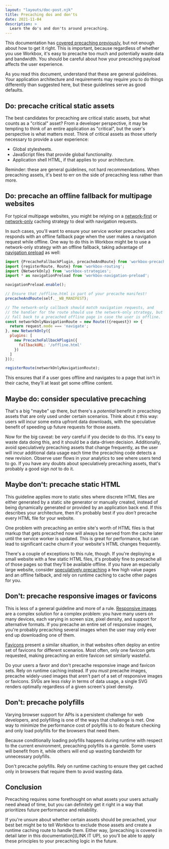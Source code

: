 ```yaml
---
layout: "layouts/doc-post.njk"
title: Precaching dos and don'ts
date: 2021-11-04
description: >
  Learn the do's and don'ts around precaching.
---
```


This documentation has [covered precaching previously](/docs/workbox/service-worker-deployment/#precaching-pitfalls), but not enough about how to get it right. This is important, because regardless of whether you use Workbox, it's easy to precache too much and potentially waste data and bandwidth. You should be careful about how your precaching payload affects the user experience.

As you read this document, understand that these are general guidelines. Your application architecture and requirements may require you to do things differently than suggested here, but these guidelines serve as good defaults.

## Do: precache critical static assets

The best candidates for precaching are critical static assets, but what counts as a "critical" asset? From a developer perspective, it may be tempting to think of an entire application as "critical", but the user's perspective is what matters most. Think of critical assets as those utterly necessary to provide a user experience:

- Global stylesheets.
- JavaScript files that provide global functionality.
- Application shell HTML, if that applies to your architecture.

Reminder: these are general guidelines, not hard recommendations. When precaching assets, it's best to err on the side of precaching less rather than more.

## Do: precache an offline fallback for multipage websites

For typical multipage websites, you might be relying on a [network-first](/docs/workbox/caching-strategies-overview/#network-first-falling-back-to-cache) or [network-only](/docs/workbox/caching-strategies-overview/#network-only) caching strategy to deal with navigation requests.

In such cases, you'll want to ensure your service worker precaches and responds with an offline fallback page when the user makes a navigation request while offline. One way to do this in Workbox might be to use a network-only strategy with an offline fallback, taking advantage of [navigation preload](/docs/workbox/navigation-preload/) as well:

```javascript
import {PrecacheFallbackPlugin, precacheAndRoute} from 'workbox-precaching';
import {registerRoute, Route} from 'workbox-routing';
import {NetworkOnly} from 'workbox-strategies';
import * as navigationPreload from 'workbox-navigation-preload';

navigationPreload.enable();

// Ensure that /offline.html is part of your precache manifest!
precacheAndRoute(self.__WB_MANIFEST);

// The network-only callback should match navigation requests, and
// the handler for the route should use the network-only strategy, but
// fall back to a precached offline page in case the user is offline.
const networkOnlyNavigationRoute = new Route(({request}) => {
  return request.mode === 'navigate';
}, new NetworkOnly({
  plugins: [
    new PrecacheFallbackPlugin({
      fallbackURL: '/offline.html'
    })
  ]
}));

registerRoute(networkOnlyNavigationRoute);
```

This ensures that if a user goes offline and navigates to a page that isn't in their cache, they'll at least get some offline content.

## Maybe do: consider speculative precaching

That's a big "maybe" up there, but there's a _potential_ benefit in precaching assets that are only used under certain scenarios. Think about it this way: users will incur some extra upfront data downloads, with the speculative benefit of speeding up future requests for those assets.

Now for the big caveat: be _very_ careful if you decide to do this. It's easy to waste data doing this, and it should be a data-driven decision. Additionally, avoid speculatively precaching assets that change frequently, as the user will incur additional data usage each time the precaching code detects a new revision. Observe user flows in your analytics to see where users tend to go. If you have any doubts about speculatively precaching assets, that's probably a good sign _not_ to do it.

## Maybe don't: precache static HTML

This guideline applies more to static sites where discrete HTML files are either generated by a static site generator or manually created, instead of being dynamically generated or provided by an application back end. If this describes your architecture, then it's probably best if you _don't_ precache every HTML file for your website.

One problem with precaching an entire site's worth of HTML files is that markup that gets precached now will always be served from the cache later until the service worker is updated. This is great for performance, but can lead to significant cache churn if your website's HTML changes frequently.

There's a couple of exceptions to this rule, though. If you're deploying a small website with a few static HTML files, it's probably fine to precache all of those pages so that they'll be available offline. If you have an especially large website, consider [speculatively precaching](/docs/workbox/precaching-dos-and-donts/#maybe-do-consider-speculative-precaching) a few high value pages and an offline fallback, and rely on runtime caching to cache other pages for you.

## Don't: precache responsive images or favicons

This is less of a general guideline and more of a rule. [Responsive images](https://web.dev/learn/design/responsive-images) are a complex solution for a complex problem: you have many users on many devices, each varying in screen size, pixel density, and support for alternative formats. If you precache an entire set of responsive images, you're probably precaching several images when the user may only ever end up downloading one of them.

[Favicons](https://developer.mozilla.org/docs/Glossary/Favicon) present a similar situation, in that websites often deploy an entire set of favicons for different scenarios. Most often, only one favicon gets requested, making precaching an entire favicon set similarly wasteful.

Do your users a favor and don't precache responsive image and favicon sets. Rely on runtime caching instead. If you _must_ precache images, precache widely-used images that aren't part of a set of responsive images or favicons. SVGs are less risky in terms of data usage, a single SVG renders optimally regardless of a given screen's pixel density.

## Don't: precache polyfills

Varying browser support for APIs is a persistent challenge for web developers, and polyfilling is one of the ways that challenge is met. One way to minimize the performance cost of polyfills is to do feature checking and only load polyfills for the browsers that need them.

Because conditionally loading polyfills happens during runtime with respect to the current environment, precaching polyfills is a gamble. Some users will benefit from it, while others will end up wasting bandwidth for unnecessary polyfills.

Don't precache polyfills. Rely on runtime caching to ensure they get cached only in browsers that require them to avoid wasting data.

## Conclusion

Precaching requires some forethought on what assets your users actually need ahead of time, but you can definitely get it right in a way that prioritizes future performance and reliability.

[comment]: <> (TODO: LINK UP TO NEXT DOC)
If you're unsure about whether certain assets should be precached, your best bet might be to tell Workbox to exclude those assets and create a runtime caching route to handle them. Either way, [precaching is covered in detail later in this documentation](LINK IT UP), so you'll be able to apply these principles to your precaching logic in the future.
